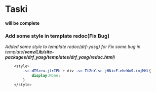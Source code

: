 # Taski

#### will be complete



### Add some style in template redoc(Fix Bug)
_Added some style to template redoc(drf-yasg)
for Fix some bug in template(**venv/Lib/site-packages/drf_yasg/templates/drf_yasg/redoc.html**)_
```css
    <style>
        .sc-dTSzeu.jlrIPb + div .sc-TtZnY.sc-jHNicF.ehnWxS.imjMKL{
            display:None;
        }
    </style>      
```